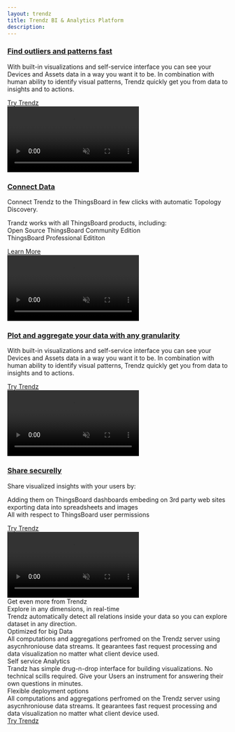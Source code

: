 ```yaml
---
layout: trendz
title: Trendz BI & Analytics Platform
description: 
---
```


<section class="pe-features trendz-features">
    <div class="main-bg">
        <main>
            <div class="content">
                <h3 class="header"><a class="cBlue" href="/docs/user-guide/white-labeling/">Find outliers and patterns fast</a></h3>
                <p>With built-in visualizations and self-service interface you can see your Devices and Assets data in a way you want it to be. 
                        In combination with human ability to identify visual patterns, Trendz quickly get you from data to insights and to actions.</p>
                <a href="/docs/user-guide/white-labeling/" class="button cBlue try-button">Try Trendz</a>           
            </div>
            <div class="image-block">
                <div class="image-wrapper">
                    <video autoplay="" loop="" preload="auto" muted="">
                        <source src="https://github.com/vparomskiy/publicData/blob/master/corelation%20between%20heat%20and%20energy.mp4?raw=true" type="video/mp4">                
                    </video>
                </div>
            </div>
        </main>
    </div>
    <div class="main-bg">
        <main>
            <div class="content">
                <h3 class="header"><a class="cBlue" href="/docs/user-guide/integrations/">Connect Data</a></h3>
                <p>Connect Trendz to the ThingsBoard in few clicks with automatic Topology Discovery.</p>
                <p>
                    Trandz works with all ThingsBoard products, including:<br>
                    Open Source ThingsBoard Community Edition<br>
                    ThingsBoard Professional Edititon
                </p>
                <a href="/docs/trendz/" class="button cBlue try-button">Learn More</a>
            </div>
            <div class="image-block">
                <div class="image-wrapper">
                    <video autoplay="" loop="" preload="auto" muted="">
                        <source src="https://github.com/vparomskiy/publicData/blob/master/heat%20maps.mp4?raw=true" type="video/mp4">
                    </video>
                </div>
            </div>
        </main>
    </div>
    <div class="main-bg">
        <main>
            <div class="content">
                <h3 class="header"><a class="cBlue" href="/docs/user-guide/groups/">Plot and aggregate your data with any granularity</a></h3>
                <p>
                    With built-in visualizations and self-service interface you can see your Devices and Assets data in
                    a way you want it to be. In combination with human ability to identify visual patterns, Trendz
                    quickly get you from data to insights and to actions.
                </p>
                <a href="/docs/user-guide/groups/" class="button cBlue try-button">Try Trendz</a>
            </div>
            <div class="image-block">
                <div class="image-wrapper">
                    <video autoplay="" loop="" preload="auto" muted="">
                        <source src="https://github.com/vparomskiy/publicData/blob/master/line%20series%20example.mp4?raw=true" type="video/mp4">
                    </video>
                </div>
            </div>
        </main>
    </div>
    <div class="main-bg">
        <main>
            <div class="content">
                <h3 class="header"><a class="cBlue" href="/docs/user-guide/scheduler/">Share securelly</a></h3>
                <p>
                    Share visualized insights with your users by:
                </p>
                <p>
                    Adding them on ThingsBoard dashboards
                    embeding on 3rd party web sites
                    exporting data into spreadsheets and images
                    <br>
                    <span class="bold cBlue">All with respect to ThingsBoard user permissions</span>
                </p>
                <a href="/docs/user-guide/scheduler/" class="button cBlue try-button">Try Trendz</a>
            </div>
            <div class="image-block">
                <div class="image-wrapper">
                    <video autoplay="" loop="" preload="auto" muted="">
                        <source src="https://github.com/vparomskiy/publicData/blob/master/table%20dynamic%20columns.mp4?raw=true" type="video/mp4">
                    </video>
                </div>
            </div>
        </main>
    </div>
</section>

<div id="deployment-options"></div>

<div class="more-features">
    <div class="more-features__head">
        Get even more from Trendz
    </div>
    <div class="elements">
        <div class="more-features__element js-bounceLeft">
            <div class="more-features-elements__icon real-time"></div>
            <div class="more-features__separation-block">
                <div class="more-features-element__head">
                    Explore in any dimensions, in real-time
                </div>
                <div class="more-features__text">
                    Trendz automatically detect all relations inside your data so you can explore dataset in any direction.
                </div>
            </div>
        </div>
        <div class="more-features__element js-bounceRight">
            <div class="more-features-elements__icon data"></div>
            <div class="more-features__separation-block">
                <div class="more-features-element__head">
                    Optimized for big Data
                </div>
                <div class="more-features__text">
                    All computations and aggregations perfromed on the Trendz server using asycnhroniouse data streams. It gearantees fast request processing and data visualization no matter what client device used.
                </div>
            </div>
        </div>
        <div class="more-features__element js-bounceLeft">
            <div class="more-features-elements__icon analytics"></div>
            <div class="more-features__separation-block">
                <div class="more-features-element__head">
                    Self service Analytics
                </div>
                <div class="more-features__text">
                    Trandz has simple drug-n-drop interface for building visualizations. No technical scills required. Give your Users an instrument for answering their own questions in minutes.
                </div>
            </div>
        </div>
        <div class="more-features__element js-bounceRight">
            <div class="more-features-elements__icon deployment"></div>
            <div class="more-features__separation-block">
                <div class="more-features-element__head">
                    Flexible deployment options
                </div>
                <div class="more-features__text">
                    All computations and aggregations perfromed on the Trendz server using asycnhroniouse data streams. It gearantees fast request processing and data visualization no matter what client device used.
                </div>
            </div>
        </div>
    </div>
</div>

<div class="try-button-block">
    <a href="/pricing/" class="button try-trendz">Try Trendz</a>
</div>
